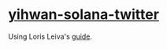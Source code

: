 # [yihwan-solana-twitter](https://yihwan-solana-twitter.netlify.app)
Using Loris Leiva's [guide](https://lorisleiva.com/create-a-solana-dapp-from-scratch).